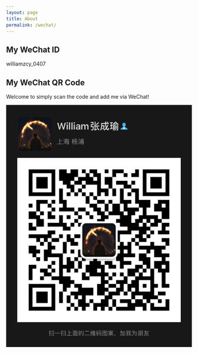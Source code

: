 ```yaml
---
layout: page
title: About
permalink: /wechat/
---
```


## My WeChat ID

williamzcy_0407

## My WeChat QR Code

Welcome to simply scan the code and add me via WeChat!

![wechat_qr_code](/assets/img/wechat_qr.jpg)


    